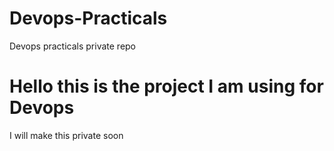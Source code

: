 # Devops-Practicals
Devops practicals private repo 
# Hello this is the project I am using for Devops
I will make this private soon
